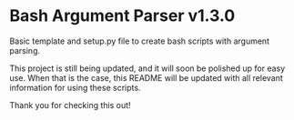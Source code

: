 # Bash Argument Parser v1.3.0

Basic template and setup.py file to create bash scripts with argument parsing.

This project is still being updated, and it will soon be polished up for easy use.
When that is the case, this README will be updated with all relevant information for using these scripts.

Thank you for checking this out!
